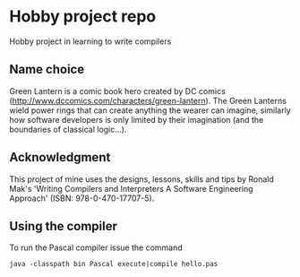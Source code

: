 # Hobby project repo
Hobby project in learning to write compilers

## Name choice
Green Lantern is a comic book hero created by DC comics (http://www.dccomics.com/characters/green-lantern). The Green Lanterns wield power rings that can create anything the wearer can imagine, similarly how software developers is only limited by their imagination (and the boundaries of classical logic...). 

## Acknowledgment
This project of mine uses the designs, lessons, skills and tips by Ronald Mak's 'Writing Compilers and Interpreters A Software Engineering Approach' (ISBN: 978-0-470-17707-5).

## Using the compiler
To run the Pascal compiler issue the command
```
java -classpath bin Pascal execute|compile hello.pas
```
